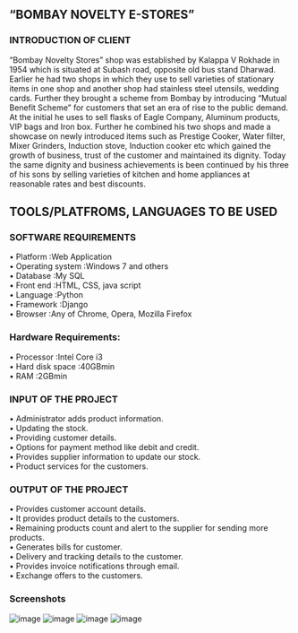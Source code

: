 ## “BOMBAY NOVELTY E-STORES”
### INTRODUCTION OF CLIENT 
“Bombay Novelty Stores” shop was established by Kalappa V Rokhade in 1954 which is situated at Subash road, opposite old bus stand Dharwad. Earlier he had two shops in which they use to sell varieties of stationary items in one shop and another shop had stainless steel utensils, wedding cards. Further they brought a scheme from Bombay by introducing “Mutual Benefit Scheme” for customers that set an era of rise to the public demand. At the initial he uses to sell flasks of Eagle Company, Aluminum products, VIP bags and Iron box. Further he combined his two shops and made a showcase on newly introduced items such as Prestige Cooker, Water filter, Mixer Grinders, Induction stove, Induction cooker etc which gained the growth of business, trust of the customer and maintained its dignity. Today the same dignity and business achievements is been continued by his three of his sons by selling varieties of kitchen and home appliances at reasonable rates and best discounts.

## TOOLS/PLATFROMS, LANGUAGES TO BE USED
### SOFTWARE REQUIREMENTS
•	Platform			:Web Application </br>
•	Operating system	             :Windows 7 and others</br>
•	Database			:My SQL</br>
•	Front end			:HTML, CSS, java script</br>
•	Language			:Python</br>
•	Framework 			:Django</br>
•	Browser			:Any of Chrome, Opera, Mozilla Firefox</br>

### Hardware Requirements:
•	Processor		:Intel Core i3</br>
•	Hard disk space	:40GBmin</br>
•	RAM			:2GBmin</br>

### INPUT OF THE PROJECT
•	Administrator adds product information.</br>
•	Updating the stock.</br>
•	Providing customer details.</br>
•	Options for payment method like debit and credit.</br>
•	Provides supplier information to update our stock.</br>
•	Product services for the customers.</br>

### OUTPUT OF THE PROJECT
•	Provides customer account details.</br>
•	It provides product details to the customers.</br>
•	Remaining products count and alert to the supplier for sending more products.</br>
•	Generates bills for customer.</br>
•	Delivery and tracking details to the customer.</br>
•	Provides invoice notifications through email.</br>
•	Exchange offers to the customers.</br>

### Screenshots
![image](https://github.com/user-attachments/assets/6ba71ccb-cd71-4fe1-8f37-6334358a2160)
![image](https://github.com/user-attachments/assets/92e50e15-2df3-47f3-9ec9-aab6854a0d8d)
![image](https://github.com/user-attachments/assets/a45fca46-4296-48f2-8a04-5808f1634cd5)
![image](https://github.com/user-attachments/assets/af2a1e45-00b7-4c62-825f-464dff9009ab)


